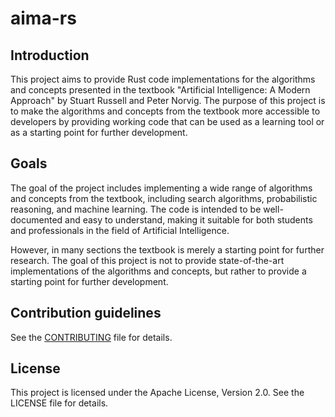 # aima-rs

## Introduction

This project aims to provide Rust code implementations for the algorithms and
concepts presented in the textbook "Artificial Intelligence: A Modern Approach"
by Stuart Russell and Peter Norvig. The purpose of this project is to make the
algorithms and concepts from the textbook more accessible to developers by
providing working code that can be used as a learning tool or as a starting
point for further development.

## Goals

The goal of the project includes implementing a wide range of algorithms and
concepts from the textbook, including search algorithms, probabilistic
reasoning, and machine learning. The code is intended to be well-documented and
easy to understand, making it suitable for both students and professionals in
the field of Artificial Intelligence.

However, in many sections the textbook is merely a starting point for further
research. The goal of this project is not to provide state-of-the-art
implementations of the algorithms and concepts, but rather to provide a
starting point for further development.

## Contribution guidelines

See the [CONTRIBUTING](CONTRIBUTING.md) file for details.

## License

This project is licensed under the Apache License, Version 2.0. See the LICENSE
file for details.

